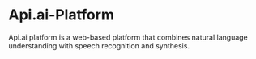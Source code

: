 # Api.ai-Platform
Api.ai platform is a web-based platform that combines natural language understanding with speech recognition and synthesis.
